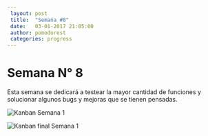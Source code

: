 ```yaml
---
 layout: post
 title:  "Semana #8"
 date:   03-01-2017 21:05:00
 author: pomodorest
 categories: progress
---
```


# Semana N° 8

 Esta semana se dedicará a testear la mayor cantidad de funciones y solucionar algunos bugs y mejoras que se tienen pensadas.


  ![Kanban Semana 1]({{site.baseurl}}/assets/week-progress/kanban8-final.png)

  ![Kanban final Semana 1]({{site.baseurl}}/assets/week-progress/kanban9-final.png)
